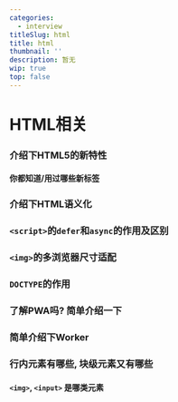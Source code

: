 ```yaml
---
categories:
  - interview
titleSlug: html
title: html
thumbnail: ''
description: 暂无
wip: true
top: false
---
```

# HTML相关



### 介绍下HTML5的新特性



#### 你都知道/用过哪些新标签



### 介绍下HTML语义化



### `<script>`的`defer`和`async`的作用及区别



### `<img>`的多浏览器尺寸适配



### `DOCTYPE`的作用



### 了解PWA吗? 简单介绍一下



### 简单介绍下Worker



### 行内元素有哪些, 块级元素又有哪些



#### `<img>`, `<input>` 是哪类元素




